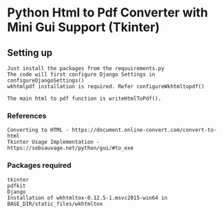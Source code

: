 # Python Html to Pdf Converter with Mini Gui Support (Tkinter)

## Setting up
```
Just install the packages from the requuirements.py
The code will first configure Django Settings in configureDjangoSettings()
wkhtmlpdf installation is required. Refer configureWkhtmltopdf()

The main html to pdf function is writeHtmlToPdf().
```

### References
```
Converting to HTML - https://document.online-convert.com/convert-to-html
Tkinter Usage Implementation - https://sebsauvage.net/python/gui/#to_exe
```

### Packages required
```
tkinter
pdfkit
Django
Installation of wkhtmltox-0.12.5-1.msvc2015-win64 in BASE_DIR/static_files/wkhtmltox
```